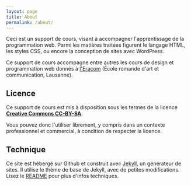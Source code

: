 ```yaml
---
layout: page
title: About
permalink: /about/
---
```


Ceci est un support de cours, visant à accompagner l'apprentissage de la programmation web. Parmi les matières traitées figurent le langage HTML, les styles CSS, ou encore la conception de sites avec WordPress.

Ce support de cours accompagne entre autres les cours de design et programmation web donnés à [l'Eracom](https://www.eracom.ch/) (École romande d'art et communication, Lausanne).

## Licence

Ce support de cours est mis à disposition sous les termes de la licence **[Creative Commons CC-BY-SA](https://creativecommons.org/licenses/by/4.0/)**.

Vous pouvez donc l'utiliser librement, y compris dans un contexte professionnel et commercial, à condition de respecter la licence.

## Technique

Ce site est hébergé sur Github et construit avec [Jekyll](https://jekyllrb.com/), un générateur de sites. Il utilise le thème de base de Jekyll, avec de petites modifications. Lisez le [README](https://github.com/coursweb/coursweb.github.io#readme) pour plus d'infos techniques.
